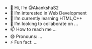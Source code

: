 - 👋 Hi, I’m @AkankshaS2
- 👀 I’m interested in Web Development
- 🌱 I’m currently learning HTML,C++
- 💞️ I’m looking to collaborate on ...
- 📫 How to reach me ...
- 😄 Pronouns: ...
- ⚡ Fun fact: ...

<!---
AkankshaS2/AkankshaS2 is a ✨ special ✨ repository because its `README.md` (this file) appears on your GitHub profile.
You can click the Preview link to take a look at your changes.
--->
